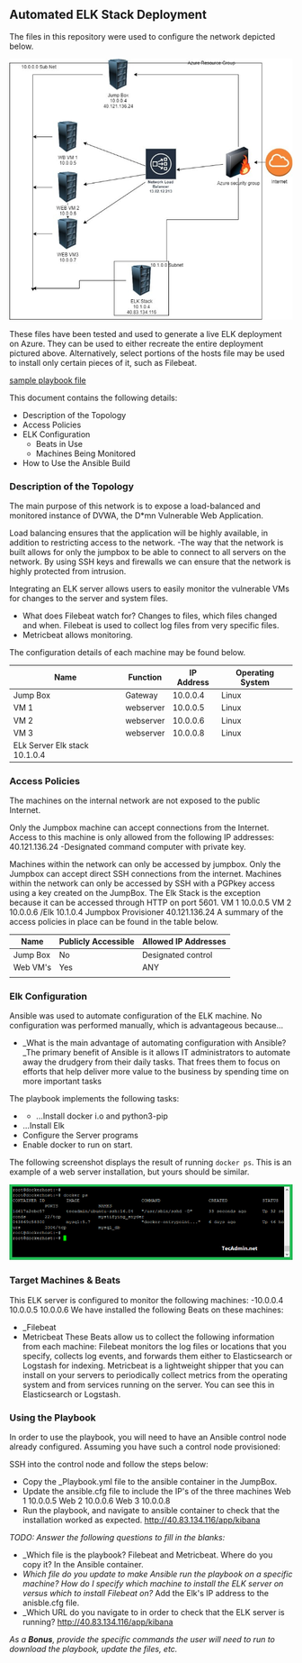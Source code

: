 ## Automated ELK Stack Deployment

The files in this repository were used to configure the network depicted below.

![network topology](https://github.com/facoffey/Project-1-/blob/main/Project1diagram.jpg)

These files have been tested and used to generate a live ELK deployment on Azure. They can be used to either recreate the entire deployment pictured above. Alternatively, select portions of the hosts file may be used to install only certain pieces of it, such as Filebeat.

  [sample playbook file](https://github.com/facoffey/Project-1-/blob/main/ELKconfig/filebeat-playbook.yml)

This document contains the following details:
- Description of the Topology
- Access Policies
- ELK Configuration
  - Beats in Use
  - Machines Being Monitored
- How to Use the Ansible Build


### Description of the Topology

The main purpose of this network is to expose a load-balanced and monitored instance of DVWA, the D*mn Vulnerable Web Application.

Load balancing ensures that the application will be highly available, in addition to restricting access to the network.
-The way that the network is built allows for only the jumpbox to be able to connect to all servers on the network.  By using SSH keys and firewalls we can ensure that the network is highly protected from intrusion.

Integrating an ELK server allows users to easily monitor the vulnerable VMs for changes to the server and system files.
- What does Filebeat watch for? Changes to files, which files changed and when. Filebeat is used to collect log files from very specific files. 
- Metricbeat allows monitoring. 

The configuration details of each machine may be found below.


| Name     | Function | IP Address | Operating System |
|----------|----------|------------|------------------|
| Jump Box | Gateway  | 10.0.0.4   | Linux            |
| VM 1     |webserver | 10.0.0.5   | Linux            |
| VM 2     |webserver | 10.0.0.6   | Linux            |
| VM 3     |webserver | 10.0.0.8   | Linux            |
|ELk Server Elk stack  10.1.0.4


### Access Policies

The machines on the internal network are not exposed to the public Internet. 

Only the Jumpbox machine can accept connections from the Internet. Access to this machine is only allowed from the following IP addresses: 40.121.136.24
-Designated command computer with private key.

Machines within the network can only be accessed by jumpbox. Only the Jumpbox can accept direct SSH connections from the internet. Machines within the network can only be accessed by SSH with a PGPkey access using a key created on the JumpBox.
The Elk Stack is the exception because it can be accessed through HTTP on port 5601.
VM 1 10.0.0.5  VM 2  10.0.0.6 /Elk 10.1.0.4 Jumpbox Provisioner 40.121.136.24
A summary of the access policies in place can be found in the table below.

| Name     | Publicly Accessible | Allowed IP Addresses |
|----------|---------------------|----------------------|
| Jump Box | No                  | Designated control   |
| Web VM's | Yes                 | ANY                  |
|          |                     |                      |

### Elk Configuration

Ansible was used to automate configuration of the ELK machine. No configuration was performed manually, which is advantageous because...
- _What is the main advantage of automating configuration with Ansible? _The primary benefit of Ansible is it allows IT administrators to automate away the drudgery from their daily tasks. That frees them to focus on efforts that help deliver more value to the business by spending time on more important tasks

The playbook implements the following tasks:
- - ...Install docker i.o and python3-pip
- ...Install Elk
-    Configure the Server programs
-    Enable docker to run on start.
    
The following screenshot displays the result of running `docker ps`.  This is an example of a web server installation, but yours should be similar.

![ screenshot of docker ps output](https://github.com/facoffey/Project-1-/blob/main/docker-ps-command.png)

### Target Machines & Beats
This ELK server is configured to monitor the following machines:
-10.0.0.4 10.0.0.5 10.0.0.6
We have installed the following Beats on these machines:
- _Filebeat
- Metricbeat 
These Beats allow us to collect the following information from each machine:
Filebeat monitors the log files or locations that you specify, collects log events, and forwards them either to Elasticsearch or Logstash for indexing. 
Metricbeat is a lightweight shipper that you can install on your servers to periodically collect metrics from the operating system and from services running on the server. You can see this in Elasticsearch or Logstash. 

### Using the Playbook
In order to use the playbook, you will need to have an Ansible control node already configured. Assuming you have such a control node provisioned: 

SSH into the control node and follow the steps below:
- Copy the _Playbook.yml file to the ansible container in the JumpBox.
- Update the ansible.cfg file to include the IP's of the three machines Web 1 10.0.0.5 Web 2 10.0.0.6  Web 3 10.0.0.8
- Run the playbook, and navigate to ansible container to check that the installation worked as expected. http://40.83.134.116/app/kibana

_TODO: Answer the following questions to fill in the blanks:_
- _Which file is the playbook? Filebeat and Metricbeat.  Where do you copy it? In the Ansible container.
- _Which file do you update to make Ansible run the playbook on a specific machine? How do I specify which machine to install the ELK server on versus which to install Filebeat on?_ Add the Elk's IP address to the anisble.cfg file. 
- _Which URL do you navigate to in order to check that the ELK server is running?  http://40.83.134.116/app/kibana

_As a **Bonus**, provide the specific commands the user will need to run to download the playbook, update the files, etc._
